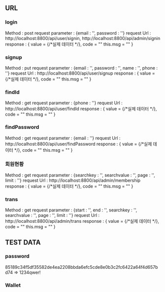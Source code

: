 ## URL
### login
  Method : post
  request parameter : {email : '', password : ''}
  request Url : http://localhost:8800/api/user/signin, http://localhost:8800/api/admin/signin
  response : { value = {/*실제 데이터 */}, code = "" this.msg = "" }
### signup
  Method : put
  request parameter : {email : '', password : '', name : '', phone : ''}
  request Url : http://localhost:8800/api/user/signup
  response : { value = {/*실제 데이터 */}, code = "" this.msg = "" }
### findId
  Method : get
  request parameter : {phone : ''}
  request Url : http://localhost:8800/api/user/findId
  response : { value = {/*실제 데이터 */}, code = "" this.msg = "" }
### findPassword
  Method : get
  request parameter : {email : ''}
  request Url : http://localhost:8800/api/user/findPassword
  response : { value = {/*실제 데이터 */}, code = "" this.msg = "" }

### 회원현황
  Method : get
  request parameter : {searchkey : '', searchvalue : '', page : '', limit : ''}
  request Url : http://localhost:8800/api/admin/membership
  response : { value = {/*실제 데이터 */}, code = "" this.msg = "" }


### trans
  Method : get
  request parameter : {start : '', end : '', searchkey : '', searchvalue : '', page : '', limit : ''}
  request Url : http://localhost:8800/api/admin/trans
  response : { value = {/*실제 데이터 */}, code = "" this.msg = "" }

## TEST DATA
### password
  85189c34f5df35582de4ea2208bbda6efc5cde8e0b3c2fc6422a64f4d657bd74 => 1234qwer!

### Wallet
  